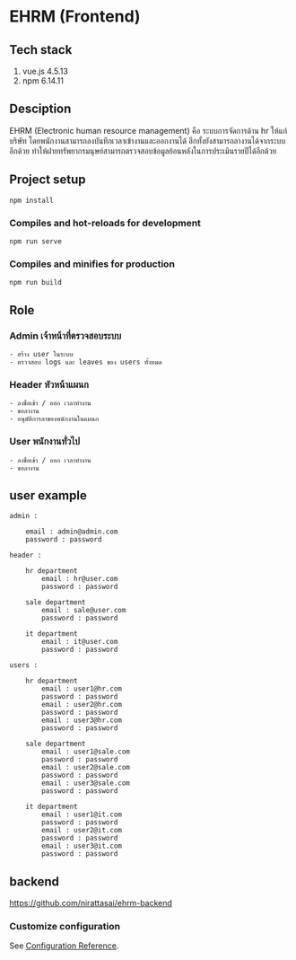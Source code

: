 # EHRM (Frontend)

## Tech stack
   1. vue.js 4.5.13
   2. npm 6.14.11


## Desciption

EHRM (Electronic human resource management) คือ ระบบการจัดการด้าน hr ให้แก่บริษัท โดยพนักงานสามารถลงบันทึกเวลาเข้างานและออกงานได้ อีกทั้งยังสามารถลางานได้จากระบบอีกด้วย ทำให้ฝายทรัพยากรมนุษย์สามารถตรวจสอบข้อมูลย้อนหลังในการประเมินรายปีได้อีกด้วย

## Project setup
```
npm install
```

### Compiles and hot-reloads for development
```
npm run serve
```

### Compiles and minifies for production
```
npm run build
```

## Role
### Admin เจ้าหน้าที่ตรวจสอบระบบ
    - สร้าง user ในระบบ
    - ตรวจสอบ logs และ leaves ของ users ทั้งหมด
### Header หัวหน้าแผนก
    - ลงชื่อเข้า / ออก เวลาทำงาน
    - ขอลางาน
    - อนุมัติการลาของพนักงานในแผนก
### User พนักงานทั่วไป
    - ลงชื่อเข้า / ออก เวลาทำงาน
    - ขอลางาน

## user example
```
admin : 

    email : admin@admin.com
    password : password
```
```
header :

    hr department
        email : hr@user.com
        password : password

    sale department
        email : sale@user.com
        password : password

    it department
        email : it@user.com
        password : password
```
```
users : 

    hr department
        email : user1@hr.com
        password : password
        email : user2@hr.com
        password : password
        email : user3@hr.com
        password : password
        
    sale department
        email : user1@sale.com
        password : password
        email : user2@sale.com
        password : password
        email : user3@sale.com
        password : password
    
    it department
        email : user1@it.com
        password : password
        email : user2@it.com
        password : password
        email : user3@it.com
        password : password
```

## backend
https://github.com/nirattasai/ehrm-backend

### Customize configuration
See [Configuration Reference](https://cli.vuejs.org/config/).
